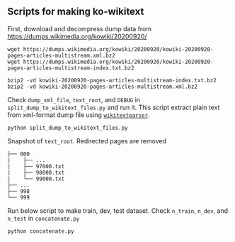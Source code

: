 ## Scripts for making ko-wikitext

First, download and decompress dump data from https://dumps.wikimedia.org/kowiki/20200920/

```
wget https://dumps.wikimedia.org/kowiki/20200920/kowiki-20200920-pages-articles-multistream.xml.bz2
wget https://dumps.wikimedia.org/kowiki/20200920/kowiki-20200920-pages-articles-multistream-index.txt.bz2

bzip2 -vd kowiki-20200920-pages-articles-multistream-index.txt.bz2
bzip2 -vd kowiki-20200920-pages-articles-multistream.xml.bz2
```

Check `dump_xml_file`, `text_root`, and `DEBUG` in `split_dump_to_wikitext_files.py` and run it.
This script extract plain text from xml-format dump file using [`wikitextparser`](https://pypi.org/project/wikitextparser/).

```
python split_dump_to_wikitext_files.py
```

Snapshot of `text_root`. Redirected pages are removed

```
├── 000
|    ├── ...
|    ├── 97000.txt
|    ├── 98000.txt
|    └── 99000.txt
├── ...
├── 998
└── 999
```

Run below script to make train, dev, test dataset. Check `n_train`, `n_dev`, and `n_test` in `concatenate.py`

```
python concatenate.py
```
